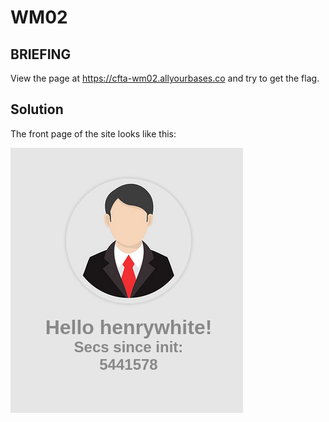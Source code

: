 # WM02
## BRIEFING
View the page at https://cfta-wm02.allyourbases.co and try to get the flag.

## Solution

The front page of the site looks like this:

![henrywhite](henrywhite.PNG)
